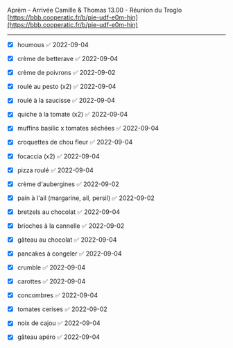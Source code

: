 Aprèm - Arrivée Camille & Thomas
13.00 - Réunion du Troglo [https://bbb.cooperatic.fr/b/pie-udf-e0m-hjn](https://bbb.cooperatic.fr/b/pie-udf-e0m-hjn)

---
- [x] houmous ✅ 2022-09-04
- [x] crème de betterave ✅ 2022-09-04
- [x] crème de poivrons ✅ 2022-09-02
- [x] roulé au pesto (x2) ✅ 2022-09-04
- [x] roulé à la saucisse ✅ 2022-09-04
- [x] quiche à la tomate (x2) ✅ 2022-09-04
- [x] muffins basilic x tomates séchées ✅ 2022-09-04
- [x] croquettes de chou fleur ✅ 2022-09-04
- [x] focaccia (x2) ✅ 2022-09-04
- [x] pizza roulé ✅ 2022-09-04
- [x] crème d'aubergines ✅ 2022-09-02
- [x] pain à l'ail (margarine, ail, persil) ✅ 2022-09-02
- [x] bretzels au chocolat ✅ 2022-09-04
- [x] brioches à la cannelle ✅ 2022-09-02
- [x] gâteau au chocolat ✅ 2022-09-04
- [x] pancakes à congeler ✅ 2022-09-04
- [x] crumble ✅ 2022-09-04
- [x] carottes ✅ 2022-09-04
- [x] concombres ✅ 2022-09-04
- [x] tomates cerises ✅ 2022-09-02
- [x] noix de cajou ✅ 2022-09-04
- [x] gâteau apéro ✅ 2022-09-04
 
